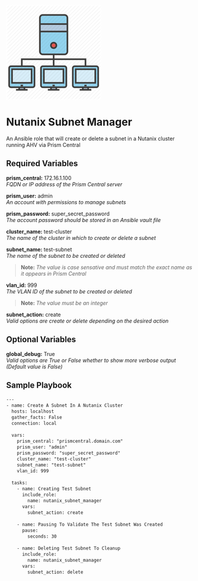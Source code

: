![](/images/subnet_icon.png)

# Nutanix Subnet Manager
An Ansible role that will create or delete a subnet in a Nutanix cluster running AHV via Prism Central

## Required Variables

**prism_central:** 172.16.1.100  
*FQDN or IP address of the Prism Central server*  
 
**prism_user:** admin  
*An account with permissions to manage subnets*  
 
**prism_password:** super_secret_password  
*The account password should be stored in an Ansible vault file*  
 
**cluster_name:** test-cluster  
*The name of the cluster in which to create or delete a subnet*  
 
**subnet_name:** test-subnet  
*The name of the subnet to be created or deleted*  
> **Note:** *The value is case sensative and must match the exact name as it appears in Prism Central*

**vlan_id:** 999  
*The VLAN ID of the subnet to be created or deleted*
> **Note:** *The value must be an integer*  

**subnet_action:** create  
*Valid options are create or delete depending on the desired action*

## Optional Variables

**global_debug:** True  
*Valid options are True or False whether to show more verbose output (Default value is False)*  

## Sample Playbook
```
---
- name: Create A Subnet In A Nutanix Cluster
  hosts: localhost
  gather_facts: False
  connection: local

  vars:
    prism_central: "prismcentral.domain.com"
    prism_user: "admin"
    prism_password: "super_secret_password"
    cluster_name: "test-cluster"
    subnet_name: "test-subnet"
    vlan_id: 999

  tasks:
    - name: Creating Test Subnet
      include_role:
        name: nutanix_subnet_manager
      vars:
        subnet_action: create

    - name: Pausing To Validate The Test Subnet Was Created
      pause:
        seconds: 30

    - name: Deleting Test Subnet To Cleanup
      include_role:
        name: nutanix_subnet_manager
      vars:
        subnet_action: delete
```
